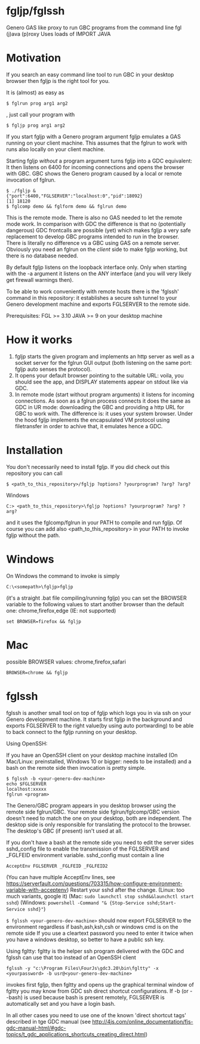 # fgljp/fglssh
Genero GAS like proxy to run GBC programs from the command line
fgl (j)ava (p)roxy 
Uses loads of IMPORT JAVA 

# Motivation

If you search an easy command line tool to run GBC in your desktop browser then fgljp is the right tool for you.

It is (almost) as easy as 
```
$ fglrun prog arg1 arg2
```
, just call your program with

```
$ fgljp prog arg1 arg2
```
If you start fgljp with a Genero program argument fgljp emulates a GAS running on your client machine.
This assumes that the fglrun to work with runs also locally on your client machine.


Starting fgljp *without* a program argument turns fgljp into a GDC equivalent:
It then listens on 6400 for incoming connections and opens the browser with
GBC.
GBC shows the Genero program caused by a local or remote invocation of fglrun.

```
$ ./fgljp &
{"port":6400,"FGLSERVER":"localhost:0","pid":18092}
[1] 18120
$ fglcomp demo && fglform demo && fglrun demo
```

This is the remote mode. There is also no GAS needed to let the remote mode work.
In comparison with GDC the difference is that no (potentially dangerous) GDC frontcalls are possible (yet) which makes fgljp a very safe replacement to develop GBC programs intended to run in the browser.
There is literally no difference vs a GBC using GAS on a remote server.
Obviously you need an fglrun on the *client* side to make fgljp working, but there is no database needed.

By default fgljp listens on the loopback interface only.
Only when starting with the -a argument it listens on the ANY interface (and you will very likely get firewall warnings then).

To be able to work conveniently with remote hosts there is the 'fglssh' command in this repository: it establishes a secure ssh tunnel to your Genero development machine and exports FGLSERVER to the remote side.

Prerequisites:
FGL >= 3.10
JAVA >= 9
on your desktop machine


# How it works

1. fgljp starts the given program and implements an http server as well as a socket server for the fglrun GUI output (both listening on the same port: fgljp auto senses the protocol).
2. It opens your default browser pointing to the suitable URL: voila, you should see the app, and DISPLAY statements appear on stdout like via GDC.
3. In remote mode (start without program arguments) it listens for incoming connections. As soon as a fglrun process connects it does the same as GDC in UR mode: downloading the GBC and providing a http URL for GBC to work with.
The difference is: it uses your system browser.
Under the hood fgljp implements the encapsulated VM protocol using filetransfer in order to achive that,
it emulates hence a GDC.

# Installation

You don't necessarily need to install fgljp.
If you did check out this repository you can call
```
$ <path_to_this_repository>/fgljp ?options? ?yourprogram? ?arg? ?arg?
```

Windows
```
C:> <path_to_this_repository>\fgljp ?options? ?yourprogram? ?arg? ?arg?
```

and it uses the fglcomp/fglrun in your PATH to compile and run fgljp.
Of course you can add also <path_to_this_repository> in your PATH to invoke fgljp without the path.

# Windows

On Windows the command to invoke is simply
```
C:\<somepath>\fgljp>fgljp
```
(it's a straight .bat file compiling/running fgljp)
you can set the BROWSER variable to the following values to start another
browser than the default one:
chrome,firefox,edge (IE: not supported)
```
set BROWSER=firefox && fgljp
```

# Mac

possible BROWSER values: chrome,firefox,safari
```
BROWSER=chrome && fgljp
```

# fglssh

fglssh is another small tool on top of fgljp which logs you in via ssh
on your Genero development machine.
It starts first fgljp in the background and exports FGLSERVER to the right value(by using auto portwarding) to be able to back connect to the fgljp running on your desktop.

Using OpenSSH:

If you have an OpenSSH client on your desktop machine installed (On Mac/Linux: preinstalled, Windows 10 or bigger: needs to be installed) and a bash on the remote side then invocation is pretty simple.

```
$ fglssh -b <your-genero-dev-machine>
echo $FGLSERVER
localhost:xxxxx
fglrun <program>
```
The Genero/GBC program appears in you desktop browser using the remote side fglrun/GBC.
Your remote side fglrun/fglcomp/GBC version doesn't need to match the one on your desktop, both are independent. The desktop side is only responsible for translating the protocol to the browser. The desktop's GBC (if present) isn't used at all.

If you don't have a bash at the remote side you need to edit the server sides sshd\_config file to enable the transmission of the FGLSERVER and \_FGLFEID  environment variable.
sshd\_config must contain a line
```
AcceptEnv FGLSERVER _FGLFEID _FGLFEID2
```
(You can have multiple AcceptEnv lines, see https://serverfault.com/questions/703315/how-configure-environment-variable-with-acceptenv)
Restart your sshd after the change.
(Linux: too much variants, google it)
(Mac: `sudo launchctl stop sshd&&launchctl start sshd`)
(Windows: `powershell -Command "& {Stop-Service sshd;Start-Service sshd}"`)

`$ fglssh <your-genero-dev-machine>`
should now export FGLSERVER to the environment regardless if bash,ash,ksh,csh or windows cmd is on the remote side
If you use a cleartext password you need to enter it twice when you have a windows desktop, so better to have a public ssh key. 

Using fgltty:
fgltty is the helper ssh program delivered with the GDC and fglssh can use that too instead of an OpenSSH client

```
fglssh -y "c:\Program Files\FourJs\gdc3.20\bin\fgltty" -x <yourpassword> -b usr@<your-genero-dev-machine>
```
invokes first fgljp, then fgltty and opens up the graphical terminal window of fgltty you may know from GDC ssh direct shortcut configurations.
If -b (or --bash) is used because bash is present remotely, FGLSERVER is automatically set and you have a login bash.

In all other cases you need to use one of the known 'direct shortcut tags' described in tge GDC manual (see http://4js.com/online_documentation/fjs-gdc-manual-html/#gdc-topics/t_gdc_applications_shortcuts_creating_direct.html)
